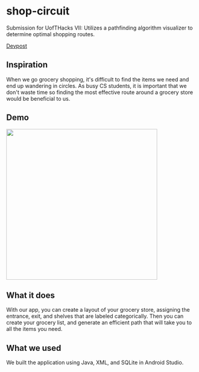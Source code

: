 # shop-circuit
Submission for UofTHacks VII: Utilizes a pathfinding algorithm visualizer to determine optimal shopping routes. 

[Devpost](https://devpost.com/software/shop-circuit)

## Inspiration
When we go grocery shopping, it's difficult to find the items we need and end up wandering in circles. As busy CS students, it is important that we don't waste time so finding the most effective route around a grocery store would be beneficial to us.

## Demo
<img src="shop-circuit-demo.gif" height="400" width="auto" />

## What it does
With our app, you can create a layout of your grocery store, assigning the entrance, exit, and shelves that are labeled categorically. Then you can create your grocery list, and generate an efficient path that will take you to all the items you need.

## What we used
We built the application using Java, XML, and SQLite in Android Studio.

